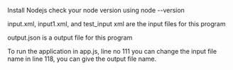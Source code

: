 Install Nodejs
check your node version using node --version

input.xml, input1.xml, and test_input xml are the input files for this program

output.json is a output file for this program

To run the application
in app.js, line no 111 you can change the input file name
in line 118, you can give the output file name.